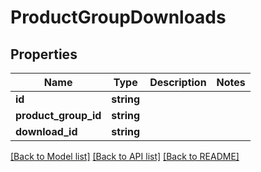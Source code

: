 # ProductGroupDownloads

## Properties
Name | Type | Description | Notes
------------ | ------------- | ------------- | -------------
**id** | **string** |  | 
**product_group_id** | **string** |  | 
**download_id** | **string** |  | 

[[Back to Model list]](../README.md#documentation-for-models) [[Back to API list]](../README.md#documentation-for-api-endpoints) [[Back to README]](../README.md)


